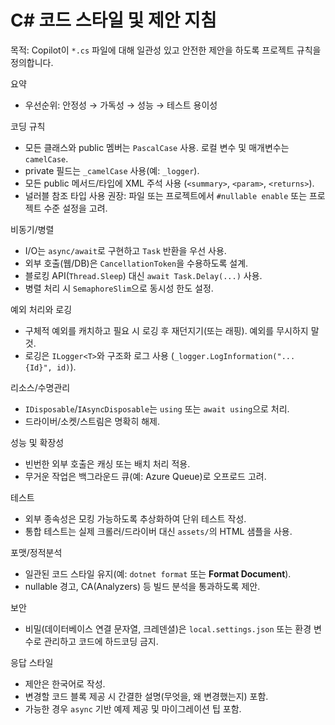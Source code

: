 ﻿---
applyTo: "**/*.cs"
---

# C# 코드 스타일 및 제안 지침

목적: Copilot이 `*.cs` 파일에 대해 일관성 있고 안전한 제안을 하도록 프로젝트 규칙을 정의합니다.

요약
- 우선순위: 안정성 → 가독성 → 성능 → 테스트 용이성

코딩 규칙
- 모든 클래스와 public 멤버는 `PascalCase` 사용. 로컬 변수 및 매개변수는 `camelCase`.
- private 필드는 `_camelCase` 사용(예: `_logger`).
- 모든 public 메서드/타입에 XML 주석 사용 (`<summary>`, `<param>`, `<returns>`).
- 널러블 참조 타입 사용 권장: 파일 또는 프로젝트에서 `#nullable enable` 또는 프로젝트 수준 설정을 고려.

비동기/병렬
- I/O는 `async/await`로 구현하고 `Task` 반환을 우선 사용.
- 외부 호출(웹/DB)은 `CancellationToken`을 수용하도록 설계.
- 블로킹 API(`Thread.Sleep`) 대신 `await Task.Delay(...)` 사용.
- 병렬 처리 시 `SemaphoreSlim`으로 동시성 한도 설정.

예외 처리와 로깅
- 구체적 예외를 캐치하고 필요 시 로깅 후 재던지기(또는 래핑). 예외를 무시하지 말 것.
- 로깅은 `ILogger<T>`와 구조화 로그 사용 (`_logger.LogInformation("... {Id}", id)`).

리소스/수명관리
- `IDisposable`/`IAsyncDisposable`는 `using` 또는 `await using`으로 처리.
- 드라이버/소켓/스트림은 명확히 해제.

성능 및 확장성
- 빈번한 외부 호출은 캐싱 또는 배치 처리 적용.
- 무거운 작업은 백그라운드 큐(예: Azure Queue)로 오프로드 고려.

테스트
- 외부 종속성은 모킹 가능하도록 추상화하여 단위 테스트 작성.
- 통합 테스트는 실제 크롤러/드라이버 대신 `assets/`의 HTML 샘플을 사용.

포맷/정적분석
- 일관된 코드 스타일 유지(예: `dotnet format` 또는 __Format Document__).
- nullable 경고, CA(Analyzers) 등 빌드 분석을 통과하도록 제안.

보안
- 비밀(데이터베이스 연결 문자열, 크레덴셜)은 `local.settings.json` 또는 환경 변수로 관리하고 코드에 하드코딩 금지.

응답 스타일
- 제안은 한국어로 작성.
- 변경할 코드 블록 제공 시 간결한 설명(무엇을, 왜 변경했는지) 포함.
- 가능한 경우 `async` 기반 예제 제공 및 마이그레이션 팁 포함.